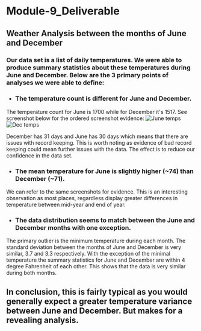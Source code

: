 # Module-9_Deliverable
## Weather Analysis between the months of June and December
### Our data set is a list of daily temperatures. We were able to produce summary statistics about these temperatures during June and December. Below are the 3 primary points of analyses we were able to define:
- ### The temperature count is different for June and December.
The temperature count for June is 1700 while for December it's 1517. See screenshot below for the ordered screenshot evidence:
![June temps](https://user-images.githubusercontent.com/114181709/205793392-75173d40-e9b1-4a74-bc91-b52c38f348e0.png)
![Dec temps](https://user-images.githubusercontent.com/114181709/205793400-35a7a170-4e9e-4d2e-b7cc-9c7a8013361e.png)

December has 31 days and June has 30 days which means that there are issues with record keeping. This is worth noting as evidence of bad record keeping could mean 
further issues with the data. The effect is to reduce our confidence in the data set.

- ### The mean temperature for June is slightly higher (~74) than December (~71). 
We can refer to the same screenshots for evidence. This is an interesting observation as most places, regardless display greater differences in temperature between mid-year and end of year.

- ### The data distribution seems to match between the June and December months with one exception. 
The primary outlier is the minimum temperature during each month. The standard deviation between the months of June and December is very similar, 3.7 and 3.3 respectively. With the exception of the minimal temperature the summary statistics for June and December are within 4 degree Fahrenheit of each other. This shows that the data 
is very similar during both months.

## In conclusion, this is fairly typical as you would generally expect a greater temperature variance between June and December. But makes for a revealing analysis.
